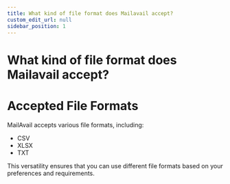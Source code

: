 ```yaml
---
title: What kind of file format does Mailavail accept?
custom_edit_url: null
sidebar_position: 1
---
```


# What kind of file format does Mailavail accept?

# Accepted File Formats

MailAvail accepts various file formats, including:

- CSV
- XLSX
- TXT

This versatility ensures that you can use different file formats based on your preferences and requirements.